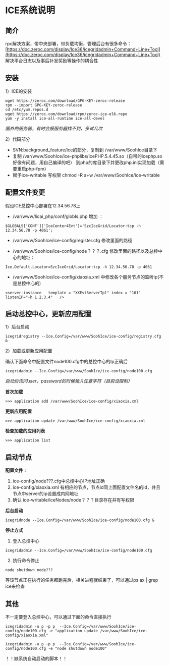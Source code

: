# ICE系统说明

## 简介

rpc解决方案，带中央部署，带负载均衡，管理后台有很多命令：[https://doc.zeroc.com/display/Ice36/icegridadmin+Command+Line+Tool](https://doc.zeroc.com/display/Ice36/icegridadmin+Command+Line+Tool)
解决平台日志以及事后补发奖励等操作的耦合性

## 安装

1）ICE的安装

	wget https://zeroc.com/download/GPG-KEY-zeroc-release
	rpm --import GPG-KEY-zeroc-release
	cd /etc/yum.repos.d
	wget https://zeroc.com/download/rpm/zeroc-ice-el6.repo
	yum -y install ice-all-runtime ice-all-devel

*国外的服务器，有时会报服务器找不到，多试几次*

2）代码部分

- SVN:background_feature/ice的部分，复制到 /var/www/SoohIce目录下
- 复制 /var/www/SoohIce/ice-phplibs/IcePHP.5.4.45.so（自带的icephp.so好像有问题，用自己编译的吧） 到php的库目录下并更改php.ini实现加载（需要重启php-fpm）
- 赋予ice-writable 写权限 chmod -R a+w /var/www/SoohIce/ice-writable


## 配置文件变更

假设ICE总控中心部署在12.34.56.78上

- /var/www/licai_php/conf/globls.php 增加 ：

`$GLOBALS['CONF']['IceCenter4Evt']='SzcIceGrid/Locator:tcp -h 12.34.56.78 -p 4061';`

- /var/www/SoohIce/ice-config/register.cfg 修改里面的路径

- /var/www/SoohIce/ice-config/node？？？.cfg 修改里面的路径以及总控中心的地址：

`Ice.Default.Locator=SzcIceGrid/Locator:tcp -h 12.34.56.78 -p 4061`

- /var/www/SoohIce/ice-config/xiaoxia.xml 中修改各个服务节点的监听ip(不是总控中心的)

`<server-instance   template = "XXEvtServerTpl" index = "101"  listenIP="-h 1.2.3.4"   />`

## 启动总控中心，更新应用配置

1）后台启动 

`icegridregistry --Ice.Config=/var/www/SoohIce/ice-config/registry.cfg & `

2）加载或更新应用配置

确认下面命令中配置文件node100.cfg中的总控中心的Ip正确后

` icegridadmin --Ice.Config=/var/www/SoohIce/ice-config/node100.cfg `

*启动后询问user，password的时候输入任意字符（目前没限制）*

**首次加载**

`>>> application add /var/www/SoohIce/ice-config/xiaoxia.xml`

**更新应用配置**

`>>> application update /var/www/SoohIce/ice-config/xiaoxia.xml`

**检查加载的应用列表**

`>>> application list`

## 启动节点

**配置文件**：

1. ice-config/node???.cfg中总控中心IP地址正确
2. ice-config/xiaoxia.xml 有相应的节点，节点id同上面配置文件名的id，并且节点中server的ip设置成内网地址
3. 确认 ice-writable/iceNodes/node？？？目录存在并有写权限
	

**后台启动**

`icegridnode --Ice.Config=/var/www/SoohIce/ice-config/node100.cfg &`

**停止方式**

1) 登入总控中心

` icegridadmin --Ice.Config=/var/www/SoohIce/ice-config/node100.cfg `

2) 执行命令停止

`node shutdown node???`

等该节点正在执行的任务都跑完后，相关进程就结束了，可以通过ps ax | grep ice来检查

## 其他

不一定要登入总控中心，可以通过下面的命令直接执行 

`icegridadmin -u p -p p  --Ice.Config=/var/www/SoohIce/ice-config/node100.cfg -e "application update /var/www/SoohIce/ice-config/xiaoxia.xml"`

`icegridadmin -u p -p p  --Ice.Config=/var/www/SoohIce/ice-config/node100.cfg -e "node shutdown node100"`

！！缺系统自动启动的脚本！！


